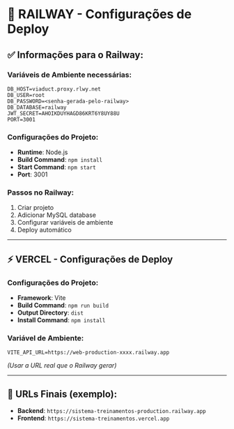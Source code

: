 # 🚂 RAILWAY - Configurações de Deploy

## ✅ Informações para o Railway:

### **Variáveis de Ambiente necessárias:**
```
DB_HOST=viaduct.proxy.rlwy.net
DB_USER=root  
DB_PASSWORD=<senha-gerada-pelo-railway>
DB_DATABASE=railway
JWT_SECRET=AHOIKDUYHAGD86KRT6Y8UY88U
PORT=3001
```

### **Configurações do Projeto:**
- **Runtime**: Node.js
- **Build Command**: `npm install`
- **Start Command**: `npm start`
- **Port**: 3001

### **Passos no Railway:**
1. Criar projeto
2. Adicionar MySQL database
3. Configurar variáveis de ambiente
4. Deploy automático

---

## ⚡ VERCEL - Configurações de Deploy

### **Configurações do Projeto:**
- **Framework**: Vite
- **Build Command**: `npm run build`
- **Output Directory**: `dist`
- **Install Command**: `npm install`

### **Variável de Ambiente:**
```
VITE_API_URL=https://web-production-xxxx.railway.app
```
*(Usar a URL real que o Railway gerar)*

---

## 🎯 URLs Finais (exemplo):
- **Backend**: `https://sistema-treinamentos-production.railway.app`
- **Frontend**: `https://sistema-treinamentos.vercel.app`